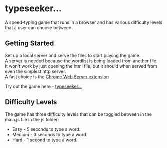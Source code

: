 # typeseeker... 
A speed-typing game that runs in a browser and has various difficulty levels that a user can choose between.

## Getting Started
Set up a local server and serve the files to start playing the game.<br> 
A server is needed because the wordlist is being loaded from another file.<br>
It won't work by just opening the html file, but it should when served from even the simplest http server.<br> 
A fast choice is the [Chrome Web Server extension](https://github.com/kzahel/web-server-chrome)<br>

Try out the game here - [typeseeker...](https://alexnjoroge.github.io/typeseeker/) 

## Difficulty Levels

The game has three difficulty levels that can be toggled between in the main.js file in the js folder:

  * Easy   - 5 seconds to type a word.
  * Medium - 3 seconds to type a word.
  * Hard   - 1 second to type a word.


